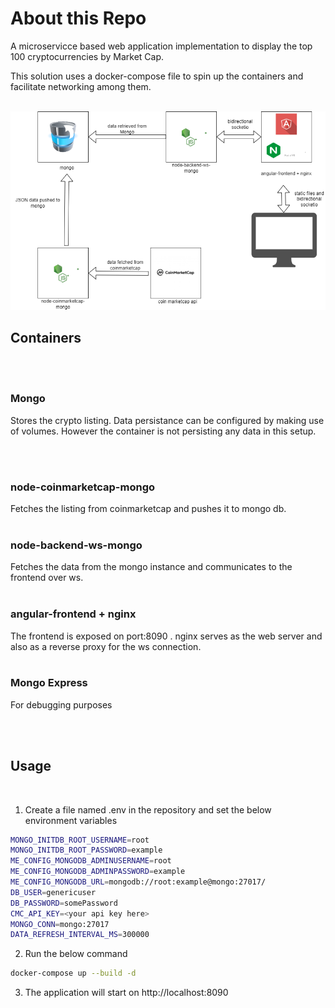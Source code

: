 # About this Repo


A microservicce based web application implementation to display the top 100 cryptocurrencies by Market Cap. 

This solution uses a docker-compose file to spin up the containers and facilitate networking among them.

</br>

<img src=".Diagram.png">

## Containers
</br>
</br>

### Mongo
Stores the crypto listing. Data persistance can be configured by making use of volumes. However the container is not persisting any data in this setup.

</br>
</br>

### node-coinmarketcap-mongo

Fetches the listing from coinmarketcap and pushes it to mongo db.
</br>
</br>

### node-backend-ws-mongo

Fetches the data from the mongo instance and communicates to the frontend over ws.
</br>
</br>

### angular-frontend + nginx

The frontend is exposed on port:8090 . nginx serves as the web server and also as a reverse proxy for the ws connection.
</br>
</br>



### Mongo Express

For debugging purposes


</br>
</br>


## Usage
</br>

1. Create a file named .env in the repository and set the below environment variables

```bash
MONGO_INITDB_ROOT_USERNAME=root
MONGO_INITDB_ROOT_PASSWORD=example
ME_CONFIG_MONGODB_ADMINUSERNAME=root
ME_CONFIG_MONGODB_ADMINPASSWORD=example
ME_CONFIG_MONGODB_URL=mongodb://root:example@mongo:27017/
DB_USER=genericuser
DB_PASSWORD=somePassword
CMC_API_KEY=<your api key here>
MONGO_CONN=mongo:27017
DATA_REFRESH_INTERVAL_MS=300000
```

2. Run the below command

```bash
docker-compose up --build -d
```

3. The application will start on http://localhost:8090
